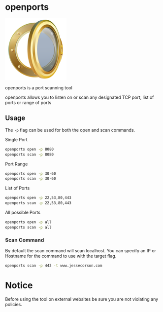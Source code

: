 # openports

<img src="https://github.com/jessecorson/openports/raw/master/logo/logo.png" width="200">

openports is a port scanning tool

openports allows you to listen on or scan any designated TCP port, list of ports or range of ports

## Usage

The `-p` flag can be used for both the open and scan commands.

Single Port
```bash
openports open -p 8080
openports scan -p 8080
```

Port Range
```bash
openports open -p 30-60
openports scan -p 30-60
```

List of Ports
```bash
openports open -p 22,53,80,443
openports scan -p 22,53,80,443
```

All possible Ports
```bash
openports open -p all
openports scan -p all
```

### Scan Command
By default the scan command will scan localhost. You can specify an IP or Hostname for the command to use with the target flag.
```bash
openports scan -p 443 -t www.jessecorson.com
```

# Notice
Before using the tool on external websites be sure you are not violating any policies.
